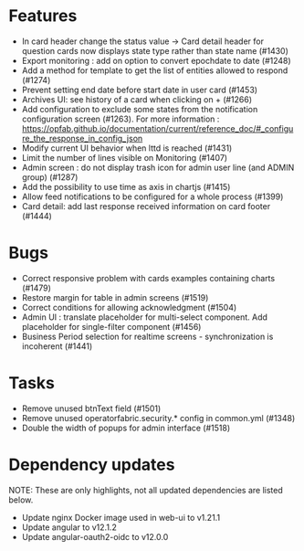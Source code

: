 <!-- Copyright (c) 2018-2021 RTE (http://www.rte-france.com)
 See AUTHORS.txt
 This document is subject to the terms of the Creative Commons Attribution 4.0 International license.
 If a copy of the license was not distributed with this
 file, You can obtain one at https://creativecommons.org/licenses/by/4.0/.
 SPDX-License-Identifier: CC-BY-4.0 -->

# Features

* In card header change the status value -> Card detail header for question cards now displays state type rather than state name (#1430)
* Export monitoring : add on option to convert epochdate to date (#1248)
* Add a method for template to get the list of entities allowed to respond (#1274)
* Prevent setting end date before start date in user card (#1453)
* Archives UI: see history of a card when clicking on + (#1266)
* Add configuration to exclude some states from the notification configuration screen (#1263). For more information : https://opfab.github.io/documentation/current/reference_doc/#_configure_the_response_in_config_json
* Modify current UI behavior when lttd is reached (#1431)
* Limit the number of lines visible on Monitoring (#1407)
* Admin screen : do not display trash icon for admin user line (and ADMIN group) (#1287)
* Add the possibility to use time as axis in chartjs (#1415)
* Allow feed notifications to be configured for a whole process (#1399)
* Card detail: add last response received information on card footer (#1444)

# Bugs

* Correct responsive problem with cards examples containing charts (#1479)
* Restore margin for table in admin screens (#1519)
* Correct conditions for allowing acknowledgment (#1504)
* Admin UI : translate placeholder for multi-select component. Add placeholder for single-filter component (#1456)
* Business Period selection for realtime screens - synchronization is incoherent (#1441)

# Tasks
* Remove unused btnText field (#1501)
* Remove unused operatorfabric.security.* config in common.yml (#1348)
* Double the width of popups for admin interface (#1518)

# Dependency updates

NOTE: These are only highlights, not all updated dependencies are listed below.

* Update nginx Docker image used in web-ui to v1.21.1
* Update angular to v12.1.2
* Update angular-oauth2-oidc to v12.0.0


